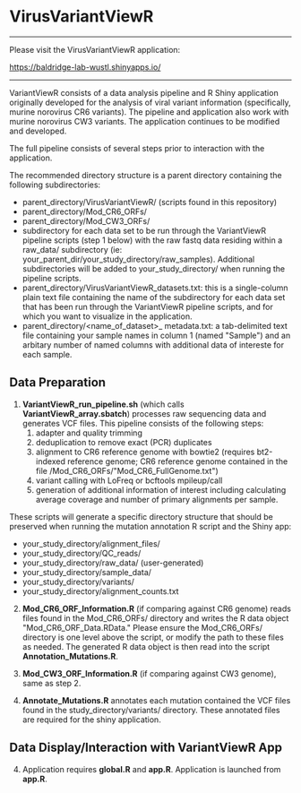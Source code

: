 # VirusVariantViewR
------

Please visit the VirusVariantViewR application:

https://baldridge-lab-wustl.shinyapps.io/

------

VariantViewR consists of a data analysis pipeline and R Shiny application originally developed for the analysis of viral variant information (specifically, murine norovirus CR6 variants). The pipeline and application also work with murine norovirus CW3 variants.  The application continues to be modified and developed.

The full pipeline consists of several steps prior to interaction with the application.

The recommended directory structure is a parent directory containing the following subdirectories:
* parent_directory/VirusVariantViewR/ (scripts found in this repository)
* parent_directory/Mod_CR6_ORFs/
* parent_directory/Mod_CW3_ORFs/
* subdirectory for each data set to be run through the VariantViewR pipeline scripts (step 1 below) with the raw fastq data residing within a raw_data/ subdirectory (ie: your_parent_dir/your_study_directory/raw_samples).  Additional subdirectories will be added to your_study_directory/ when running the pipeline scripts.
* parent_directory/VirusVariantViewR_datasets.txt:  this is a single-column plain text file containing the name of the subdirectory for each data set that has been run through the VariantViewR pipeline scripts, and for which you want to visualize in the application.
* parent_directory/<name_of_dataset>_ metadata.txt: a tab-delimited text file containing your sample names in column 1 (named "Sample") and an arbitary number of named columns with additional data of intereste for each sample.

## Data Preparation 

1. **VariantViewR_run_pipeline.sh** (which calls **VariantViewR_array.sbatch**) processes raw sequencing data and generates VCF files.  This pipeline consists of the following steps:
	1. adapter and quality trimming
	2. deduplication to remove exact (PCR) duplicates
	3. alignment to CR6 reference genome with bowtie2 (requires bt2-indexed reference genome; CR6 reference genome contained in the file /Mod_CR6_ORFs/"Mod_CR6_FullGenome.txt")
	4. variant calling with LoFreq or bcftools mpileup/call
	5. generation of additional information of interest including calculating average coverage and number of primary alignments per sample.
	
These scripts will generate a specific directory structure that should be preserved when running the mutation annotation R script and the Shiny app:

* your_study_directory/alignment_files/
* your_study_directory/QC_reads/
* your_study_directory/raw_data/ (user-generated)
* your_study_directory/sample_data/
* your_study_directory/variants/
* your_study_directory/alignment_counts.txt

2. **Mod_CR6_ORF_Information.R** (if comparing against CR6 genome) reads files found in the Mod_CR6_ORFs/ directory and writes the R data object "Mod_CR6_ORF_Data.RData."  Please ensure the Mod_CR6_ORFs/ directory is one level above the script, or modify the path to these files as needed. The generated R data object is then read into the script **Annotation_Mutations.R**.

3. **Mod_CW3_ORF_Information.R** (if comparing against CW3 genome), same as step 2.
	
3. **Annotate_Mutations.R** annotates each mutation contained the VCF files found in the study_directory/variants/ directory.  These annotated files are required for the shiny application.
	
## Data Display/Interaction with VariantViewR App

4. Application requires **global.R** and **app.R**.  Application is launched from **app.R**.

